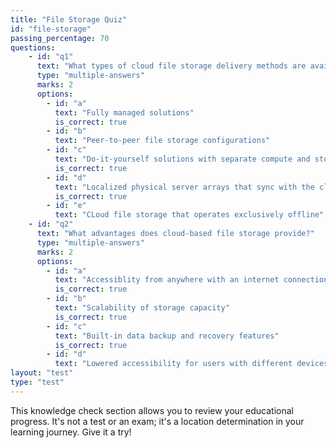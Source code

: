 ```yaml
---
title: "File Storage Quiz"
id: "file-storage"
passing_percentage: 70
questions:
    - id: "q1"
      text: "What types of cloud file storage delivery methods are available?"
      type: "multiple-answers"
      marks: 2
      options:
        - id: "a"
          text: "Fully managed solutions"
          is_correct: true
        - id: "b"
          text: "Peer-to-peer file storage configurations"
        - id: "c"
          text: "Do-it-yourself solutions with separate compute and storage"
          is_correct: true
        - id: "d"
          text: "Localized physical server arrays that sync with the cloud"
          is_correct: true
        - id: "e"
          text: "CLoud file storage that operates exclusively offline"
    - id: "q2"
      text: "What advantages does cloud-based file storage provide?"
      type: "multiple-answers"
      marks: 2
      options:
        - id: "a"
          text: "Accessiblity from anywhere with an internet connection"
          is_correct: true
        - id: "b"
          text: "Scalability of storage capacity"
          is_correct: true
        - id: "c"
          text: "Built-in data backup and recovery features"
          is_correct: true
        - id: "d"
          text: "Lowered accessibility for users with different devices"
layout: "test"
type: "test"
---
```

This knowledge check section allows you to review your educational progress. It's not a test or an exam; it's a location determination in your learning journey. Give it a try!
